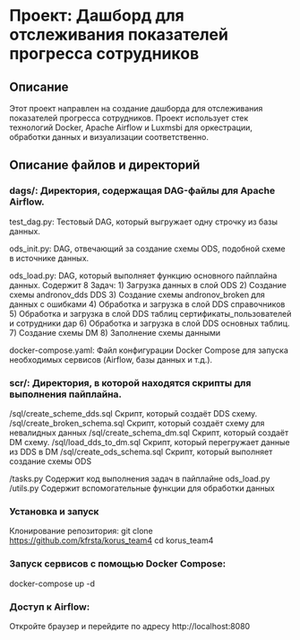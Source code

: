 # Проект: Дашборд для отслеживания показателей прогресса сотрудников
## Описание
Этот проект направлен на создание дашборда для отслеживания показателей прогресса сотрудников. Проект использует стек технологий Docker, Apache Airflow и Luxmsbi для оркестрации, обработки данных и визуализации соответственно.

## Описание файлов и директорий
### dags/: Директория, содержащая DAG-файлы для Apache Airflow.

test_dag.py: Тестовый DAG, который выгружает одну строчку из базы данных.

ods_init.py: DAG, отвечающий за создание схемы ODS, подобной схеме в источнике данных.

ods_load.py: DAG, который выполняет функцию основного пайплайна данных. Содержит 8 Задач: 1) Загрузка данных в слой ODS 2) Создание схемы andronov_dds DDS 3) Создание схемы andronov_broken для данных с ошибками
4) Обработка и загрузка в слой DDS справочников 5) Обработка и загрузка в слой DDS таблиц сертификаты_пользователей и сотрудники дар 6) Обработка и загрузка в слой DDS основных таблиц.
7) Создание схемы DM 8) Заполнение схемы данными

docker-compose.yaml: Файл конфигурации Docker Compose для запуска необходимых сервисов (Airflow, базы данных и т.д.).

### scr/: Директория, в которой находятся скрипты для выполнения пайплайна.

/sql/create_scheme_dds.sql Скрипт, который создаёт DDS схему.
/sql/create_broken_schema.sql Скрипт, который создаёт схему для невалидных данных
/sql/create_schema_dm.sql Скрипт, который создаёт DM схему.
/sql/load_dds_to_dm.sql Скрипт, который перегружает данные из DDS в DM
/sql/create_ods_schema.sql Скрипт, который выполняет создание схемы ODS

/tasks.py Содержит код выполнения задач в пайплайне ods_load.py
/utils.py Содержит вспомогательные функции для обработки данных


### Установка и запуск
Клонирование репозитория:
git clone https://github.com/kfrsta/korus_team4
cd korus_team4
### Запуск сервисов с помощью Docker Compose:
docker-compose up -d
### Доступ к Airflow:
Откройте браузер и перейдите по адресу http://localhost:8080

